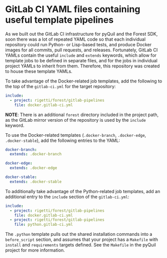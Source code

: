 GitLab CI YAML files containing useful template pipelines
=========================================================

As we built out the GitLab CI infrastructure for pyQuil and the Forest SDK, soon there was a lot
of repeated YAML code so that each individual repository could run Python- or Lisp-based tests,
and produce Docker images for all commits, pull requests, and releases. Fortunately, GitLab CI
YAMLs contain the useful `include` and `extends` keywords, which allow for template jobs to be 
defined in separate files, and for the jobs in individual project YAMLs to inherit from them.
Therefore, this repository was created to house these template YAMLs.

To take advantage of the Docker-related job templates, add the following to the top of the
`gitlab-ci.yml` for the target repository:

```yaml
include:
  - project: rigetti/forest/gitlab-pipelines
    file: docker.gitlab-ci.yml
```

**NOTE**: There is an additional `forest` directory included in the project path, as the
GitLab mirror version of the repository is used by the `include` keyword.

To use the Docker-related templates (`.docker-branch`, `.docker-edge`, `.docker-stable`), add
the following entries to the YAML:

```yaml
docker-branch:
  extends: .docker-branch

docker-edge:
  extends: .docker-edge

docker-stable:
  extends: .docker-stable
```

To additionally take advantage of the Python-related job templates, add an additional entry
to the `include` section of the `gitlab-ci.yml`:

```yaml
include:
  - project: rigetti/forest/gitlab-pipelines
    file: docker.gitlab-ci.yml
  - project: rigetti/forest/gitlab-pipelines
    file: python.gitlab-ci.yml
```

The `.python` template pulls out the shared installation commands into a `before_script` section,
and assumes that your project has a `Makefile` with `install` and `requirements` targets defined.
See the `Makefile` in the pyQuil project for more information.
